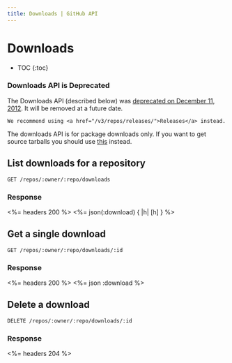 ```yaml
---
title: Downloads | GitHub API
---
```


# Downloads

* TOC
{:toc}

### Downloads API is Deprecated

<div class="alert">
  <p>
    The Downloads API (described below) was
    <a href="https://github.com/blog/1302-goodbye-uploads">deprecated on December 11, 2012</a>.
    It will be removed at a future date.

    We recommend using <a href="/v3/repos/releases/">Releases</a> instead.
  </p>
</div>

The downloads API is for package downloads only. If you want to get
source tarballs you should use [this](/v3/repos/contents/#get-archive-link)
instead.

## List downloads for a repository

    GET /repos/:owner/:repo/downloads

### Response

<%= headers 200 %>
<%= json(:download) { |h| [h] } %>

## Get a single download

    GET /repos/:owner/:repo/downloads/:id

### Response

<%= headers 200 %>
<%= json :download %>

## Delete a download

    DELETE /repos/:owner/:repo/downloads/:id

### Response

<%= headers 204 %>
